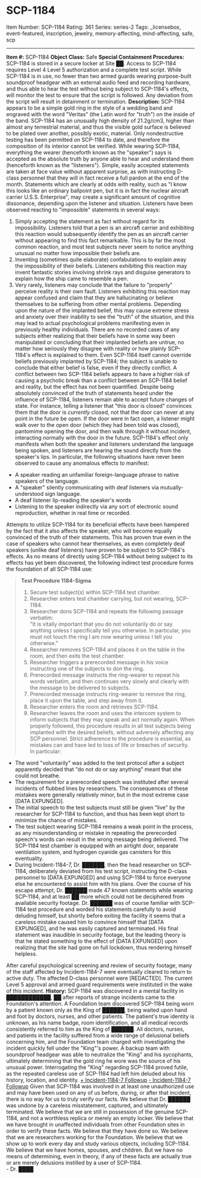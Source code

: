 # SCP-1184
Item Number: SCP-1184
Rating: 361
Series: series-2
Tags: _licensebox, event-featured, inscription, jewelry, memory-affecting, mind-affecting, safe, scp

---

**Item #:** SCP-1184
**Object Class:** Safe
**Special Containment Procedures:** SCP-1184 is stored in a secure locker at Site ██. Access to SCP-1184 requires Level 4 Level 5 authorization and a complete test script. While SCP-1184 is in use, no fewer than two armed guards wearing purpose-built soundproof headgear with an external audio feed and recording hardware, and thus able to hear the test without being subject to SCP-1184's effects, will monitor the test to ensure that the script is followed. Any deviation from the script will result in detainment or termination.
**Description:** SCP-1184 appears to be a simple gold ring in the style of a wedding band and engraved with the word "Veritas" (the Latin word for "truth") on the inside of the band. SCP-1184 has an unusually high density of 21.2g/cm3, higher than almost any terrestrial material, and thus the visible gold surface is believed to be plated over another, possibly exotic, material. Only nondestructive testing has been permitted on SCP-1184 to date, and therefore the composition of its interior cannot be verified.
While wearing SCP-1184, everything the wearer (henceforth known as the "speaker") says is accepted as the absolute truth by anyone able to hear and understand them (henceforth known as the "listeners"). Simple, easily accepted statements are taken at face value without apparent surprise, as with instructing D-class personnel that they will in fact receive a full pardon at the end of the month. Statements which are clearly at odds with reality, such as "I know this looks like an ordinary ballpoint pen, but it is in fact the nuclear aircraft carrier U.S.S. Enterprise", may create a significant amount of cognitive dissonance, depending upon the listener and situation. Listeners have been observed reacting to "impossible" statements in several ways:
1) Simply accepting the statement as fact without regard for its impossibility. Listeners told that a pen is an aircraft carrier and exhibiting this reaction would subsequently identify the pen as an aircraft carrier without appearing to find this fact remarkable. This is by far the most common reaction, and most test subjects never seem to notice anything unusual no matter how impossible their beliefs are.
2) Inventing (sometimes quite elaborate) confabulations to explain away the impossibility of their beliefs. Listeners exhibiting this reaction may invent fantastic stories involving shrink rays and disguise generators to explain how the ship came to resemble a pen.
3) Very rarely, listeners may conclude that the failure to "properly" perceive reality is their own fault. Listeners exhibiting this reaction may appear confused and claim that they are hallucinating or believe themselves to be suffering from other mental problems. Depending upon the nature of the implanted belief, this may cause extreme stress and anxiety over their inability to see the "truth" of the situation, and this may lead to actual psychological problems manifesting even in previously healthy individuals.
There are no recorded cases of any subjects either realizing that their beliefs have in some way been manipulated or concluding that their implanted beliefs are untrue, no matter how seriously they disagree with reality or how plainly SCP-1184's effect is explained to them. Even SCP-1184 itself cannot override beliefs previously implanted by SCP-1184; the subject is unable to conclude that either belief is false, even if they directly conflict. A conflict between two SCP-1184 beliefs appears to have a higher risk of causing a psychotic break than a conflict between an SCP-1184 belief and reality, but the effect has not been quantified.
Despite being absolutely convinced of the truth of statements heard under the influence of SCP-1184, listeners remain able to accept future changes of state. For instance, telling a listener that "this door is closed" convinces them that the door is _currently_ closed, not that the door can never at any point in the future be open. If the door were in fact open, a listener might walk over to the open door (which they had been told was closed), pantomime opening the door, and then walk through it without incident, interacting normally with the door in the future.
SCP-1184's effect only manifests when both the speaker and listeners understand the language being spoken, and listeners are hearing the sound directly from the speaker's lips. In particular, the following situations have never been observed to cause any anomalous effects to manifest:
  * A speaker reading an unfamiliar foreign-language phrase to native speakers of the language.
  * A "speaker" silently communicating with deaf listeners via mutually-understood sign language.
  * A deaf listener lip-reading the speaker's words
  * Listening to the speaker indirectly via any sort of electronic sound reproduction, whether in real time or recorded.

Attempts to utilize SCP-1184 for its beneficial effects have been hampered by the fact that it also affects the speaker, who will become equally convinced of the truth of their statements. This has proven true even in the case of speakers who cannot hear themselves, as even completely deaf speakers (unlike deaf listeners) have proven to be subject to SCP-1184's effects.
As no means of directly using SCP-1184 without being subject to its effects has yet been discovered, the following indirect test procedure forms the foundation of all SCP-1184 use:
> **Test Procedure 1184-Sigma**  
>  1) Secure test subject(s) within SCP-1184 test chamber.  
>  2) Researcher enters test chamber carrying, but not wearing, SCP-1184.  
>  3) Researcher dons SCP-1184 and repeats the following passage verbatim:  
>  "It is vitally important that you do not voluntarily do or say anything unless I specifically tell you otherwise. In particular, you must not touch the ring I am now wearing unless I tell you otherwise."  
>  4) Researcher removes SCP-1184 and places it on the table in the room, and then exits the test chamber.  
>  5) Researcher triggers a prerecorded message in his voice instructing one of the subjects to don the ring.  
>  6) Prerecorded message instructs the ring-wearer to repeat his words verbatim, and then continues very slowly and clearly with the message to be delivered to subjects.  
>  7) Prerecorded message instructs ring-wearer to remove the ring, place it upon the table, and step away from it.  
>  8) Researcher enters the room and retrieves SCP-1184.  
>  9) Researcher leaves the room and uses the intercom system to inform subjects that they may speak and act normally again.
When properly followed, this procedure results in all test subjects being implanted with the desired beliefs, without adversely affecting any SCP personnel. Strict adherence to the procedure is essential, as mistakes can and have led to loss of life or breaches of security. In particular:
  * The word "voluntarily" was added to the test protocol after a subject apparently decided that "do not do or say anything" meant that she could not breathe.
  * The requirement for a prerecorded speech was instituted after several incidents of flubbed lines by researchers. The consequences of these mistakes were generally relatively minor, but in the most extreme case [DATA EXPUNGED].
  * The initial speech to the test subjects must still be given "live" by the researcher for SCP-1184 to function, and thus has been kept short to minimize the chance of mistakes.
  * The test subject wearing SCP-1184 remains a weak point in the process, as any misunderstanding or mistake in repeating the prerecorded speech's words can result in the wrong message being delivered. The SCP-1184 test chamber is equipped with an airtight door, separate ventilation system, and hydrogen cyanide gas canisters for this eventuality.
  * During Incident-1184-7, Dr. ██████, then the head researcher on SCP-1184, deliberately deviated from his test script, instructing the D-class personnel to [DATA EXPUNGED] and using SCP-1184 to force everyone else he encountered to assist him with his plans. Over the course of his escape attempt, Dr. ██████ made 47 known statements while wearing SCP-1184, and at least ██ more which could not be deciphered from available security footage. Dr. ██████ was of course familiar with SCP-1184 test procedure and worded his statements carefully to avoid deluding himself, but shortly before exiting the facility it seems that a careless mistake caused him to convince himself that [DATA EXPUNGED], and he was easily captured and terminated. His final statement was inaudible in security footage, but the leading theory is that he stated something to the effect of [DATA EXPUNGED] upon realizing that the site had gone on full lockdown, thus rendering himself helpless.

After careful psychological screening and review of security footage, many of the staff affected by Incident-1184-7 were eventually cleared to return to active duty. The affected D-class personnel were [REDACTED]. The current Level 5 approval and armed guard requirements were instituted in the wake of this incident.
**History:** SCP-1184 was discovered in a mental facility in ████████████, ██ after reports of strange incidents came to the Foundation's attention. A Foundation team discovered SCP-1184 being worn by a patient known only as the King of ██████, being waited upon hand and foot by doctors, nurses, and other patients. The patient's true identity is unknown, as his name badge, room identification, and all medical records consistently referred to him as the King of ██████. All doctors, nurses, and patients in the facility suffered from a wide range of delusional beliefs concerning him, and the Foundation team charged with investigating the incident quickly fell under the "King"'s power. A backup team with soundproof headgear was able to neutralize the "King" and his sycophants, ultimately determining that the gold ring he wore was the source of his unusual power. Interrogating the "King" regarding SCP-1184 proved futile, as the repeated careless use of SCP-1184 had left him deluded about his history, location, and identity.
[\+ Incident-1184-7 Followup](javascript:;)
[\- Incident-1184-7 Followup](javascript:;)
Given that SCP-1184 was involved in at least one unauthorized use and may have been used on any of us before, during, or after that incident, there is no way for us to truly verify our facts. We believe that Dr. ██████ was undone by a careless misstatement, captured, and ultimately terminated. We believe that we are still in possession of the genuine SCP-1184, and not a worthless replica or merely an empty locker. We believe that we have brought in unaffected individuals from other Foundation sites in order to verify these facts. We believe that they have done so. We believe that we are researchers working for the Foundation. We believe that we show up to work every day and study various objects, including SCP-1184. We believe that we have homes, spouses, and children. But we have no means of determining, even in theory, if any of these facts are actually true or are merely delusions instilled by a user of SCP-1184.  
\- Dr. ████